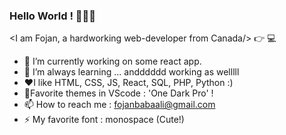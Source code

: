 ### Hello World ! 👋😄👋

 <I am Fojan, a hardworking web-developer from Canada/> :point_right: 💻

- 🔭 I’m currently working on some react app.
- 🌱 I’m always learning ... andddddd working as welllll
- :heart:I like HTML, CSS, JS, React, SQL, PHP, Python :)
- :candy:Favorite themes in VScode : 'One Dark Pro' !
- 📫 How to reach me : fojanbabaali@gmail.com
- ⚡ My favorite font : monospace (Cute!)


